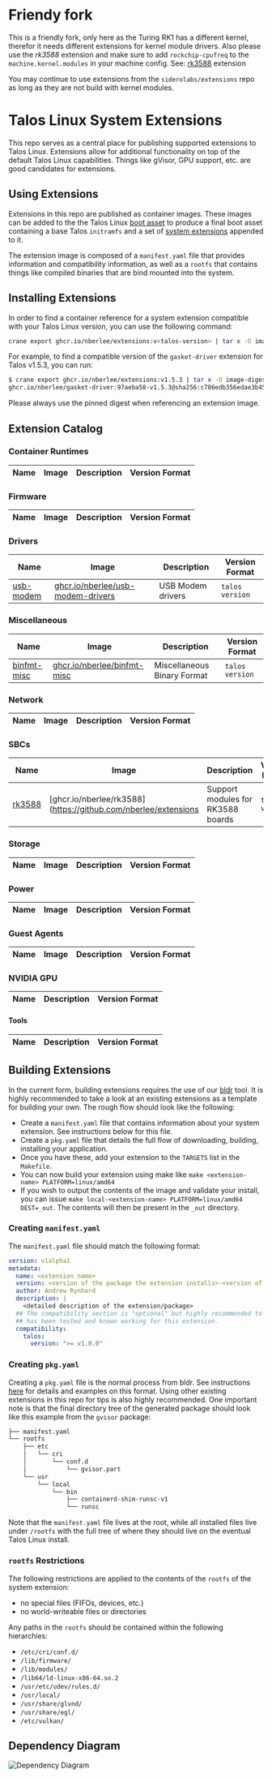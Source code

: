 # Friendy fork

This is a friendly fork, only here as the Turing RK1 has a different kernel, therefor it needs different extensions for kernel module drivers.
Also please use the *rk3588* extension and make sure to add `rockchip-cpufreq` to the `machine.kernel.modules` in your machine config.
See: [rk3588](sbcs/rk3588) extension

You may continue to use extensions from the `siderolabs/extensions` repo as long as they are not build with kernel modules.

# Talos Linux System Extensions

This repo serves as a central place for publishing supported extensions to Talos Linux.
Extensions allow for additional functionality on top of the default Talos Linux capabilities.
Things like gVisor, GPU support, etc. are good candidates for extensions.

## Using Extensions

Extensions in this repo are published as container images.
These images can be added to the the Talos Linux [boot asset](https://www.talos.dev/latest/talos-guides/install/boot-assets/) to produce a final boot asset containing a base Talos `initramfs` and
a set of [system extensions](https://www.talos.dev/latest/talos-guides/configuration/system-extensions/) appended to it.

The extension image is composed of a `manifest.yaml` file that provides information and compatibility information, as well as a `rootfs` that contains things like compiled binaries that are bind mounted into the system.

## Installing Extensions

In order to find a container reference for a system extension compatible with your Talos Linux version, you can use the following command:

```bash
crane export ghcr.io/nberlee/extensions:v<talos-version> | tar x -O image-digests | grep <extension-name>
```

For example, to find a compatible version of the `gasket-driver` extension for Talos v1.5.3, you can run:

```bash
$ crane export ghcr.io/nberlee/extensions:v1.5.3 | tar x -O image-digests | grep gasket-driver
ghcr.io/nberlee/gasket-driver:97aeba58-v1.5.3@sha256:c786edb356edae3b451cb82d5322f94e54ea0710195181b93ae37ccc8e7ba908
```

Please always use the pinned digest when referencing an extension image.

## Extension Catalog

### Container Runtimes

| Name                                | Image                                                                                       | Description                                     | Version Format                     |
| ----------------------------------- | ------------------------------------------------------------------------------------------- | ----------------------------------------------- | ---------------------------------- |

### Firmware

| Name                                               | Image                                                                                                               | Description                 | Version Format           |
| -------------------------------------------------- | ------------------------------------------------------------------------------------------------------------------- | --------------------------- | ------------------------ |

### Drivers

| Name                                 | Image                                                                                                       | Description                          | Version Format                                        |
| ------------------------------------ | ----------------------------------------------------------------------------------------------------------- | ------------------------------------ | ----------------------------------------------------- |
| [usb-modem](drivers/usb-modem/)      | [ghcr.io/nberlee/usb-modem-drivers](https://github.com/nberlee/extensions/pkgs/container/usb-modem-drivers) | USB Modem drivers                    | `talos version`                                       |

### Miscellaneous

| Name                            | Image                                                                                             | Description                        | Version Format     |
| ------------------------------- | ------------------------------------------------------------------------------------------------- | ---------------------------------- | ------------------ |
| [binfmt-misc](misc/binfmt-misc) | [ghcr.io/nberlee/binfmt-misc](https://github.com/nberlee/extensions/pkgs/container/binfmt-misc) | Miscellaneous Binary Format | `talos version`                                       |

### Network

| Name                            | Image                                                                                             | Description                        | Version Format     |
| ------------------------------- | ------------------------------------------------------------------------------------------------- | ---------------------------------- | ------------------ |

### SBCs
| Name                  | Image                                                          | Description                       | Version Format     |
| --------------------- | -------------------------------------------------------------- | --------------------------------- | ------------------ |
| [rk3588](sbcs/rk3588) | [ghcr.io/nberlee/rk3588](https://github.com/nberlee/extensions | Support modules for RK3588 boards | `talos version`    |


### Storage

| Name                                | Image                                                                                                 | Description         | Version Format                     |
| ----------------------------------- | ----------------------------------------------------------------------------------------------------- | ------------------- | ---------------------------------- |

### Power

| Name                            | Image                                                                                                     | Description                                                    | Version Format                     |
| ------------------------------- | --------------------------------------------------------------------------------------------------------- | -------------------------------------------------------------- | ---------------------------------- |

### Guest Agents

| Name                                                   | Image                                                                                                                     | Description                                                            | Version Format     |
| ------------------------------------------------------ | ------------------------------------------------------------------------------------------------------------------------- | ---------------------------------------------------------------------- | ------------------ |

### NVIDIA GPU

| Name                                                             | Description                                                                                                                        | Version Format                     |
| ---------------------------------------------------------------- | ---------------------------------------------------------------------------------------------------------------------------------- | ---------------------------------- |

#### Tools

| Name                                  | Description                        | Version Format  |
| ------------------------------------- | ---------------------------------- | --------------- |

## Building Extensions

In the current form, building extensions requires the use of our [bldr](https://github.com/siderolabs/bldr) tool.
It is highly recommended to take a look at an existing extensions as a template for building your own.
The rough flow should look like the following:

- Create a `manifest.yaml` file that contains information about your system extension. See instructions below for this file.
- Create a `pkg.yaml` file that details the full flow of downloading, building, installing your application.
- Once you have these, add your extension to the `TARGETS` list in the `Makefile`.
- You can now build your extension using make like `make <extension-name> PLATFORM=linux/amd64`
- If you wish to output the contents of the image and validate your install, you can issue `make local-<extension-name> PLATFORM=linux/amd64 DEST=_out`. The contents will then be present in the `_out` directory.

### Creating `manifest.yaml`

The `manifest.yaml` file should match the following format:

```yaml
version: v1alpha1
metadata:
  name: <extension name>
  version: <version of the package the extension installs>-<version of the extensions repo (tracks with talos version)>
  author: Andrew Rynhard
  description: |
    <detailed description of the extension/package>
  ## The compatibility section is "optional" but highly recommended to specify a Talos version that
  ## has been tested and known working for this extension.
  compatibility:
    talos:
      version: ">= v1.0.0"
```

### Creating `pkg.yaml`

Creating a `pkg.yaml` file is the normal process from bldr.
See instructions [here](https://github.com/siderolabs/bldr#pkgyaml) for details and examples on this format.
Using other existing extensions in this repo for tips is also highly recommended.
One important note is that the final directory tree of the generated package should look like this example from the `gvisor` package:

```bash
├── manifest.yaml
└── rootfs
    ├── etc
    │   └── cri
    │       └── conf.d
    │           └── gvisor.part
    └── usr
        └── local
            └── bin
                ├── containerd-shim-runsc-v1
                └── runsc

```

Note that the `manifest.yaml` file lives at the root, while all installed files live under `/rootfs` with the full tree of where they should live on the eventual Talos Linux install.

### `rootfs` Restrictions

The following restrictions are applied to the contents of the `rootfs` of the system extension:

- no special files (FIFOs, devices, etc.)
- no world-writeable files or directories

Any paths in the `rootfs` should be contained within the following hierarchies:

- `/etc/cri/conf.d/`
- `/lib/firmware/`
- `/lib/modules/`
- `/lib64/ld-linux-x86-64.so.2`
- `/usr/etc/udev/rules.d/`
- `/usr/local/`
- `/usr/share/glvnd/`
- `/usr/share/egl/`
- `/etc/vulkan/`

## Dependency Diagram

![Dependency Diagram](/deps.png)

